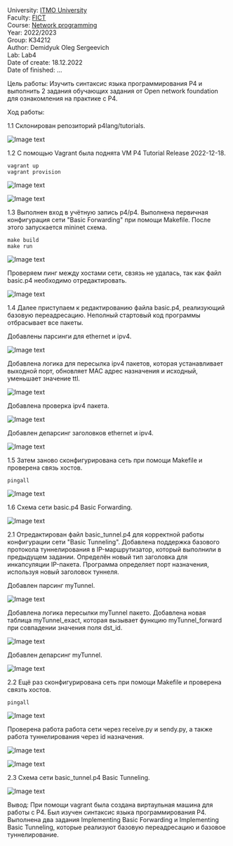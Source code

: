 University: [ITMO University](https://itmo.ru/ru/)  
Faculty: [FICT](https://fict.itmo.ru)    
Course: [Network programming](https://github.com/itmo-ict-faculty/network-programming)    
Year: 2022/2023  
Group: K34212  
Author: Demidyuk Oleg Sergeevich  
Lab: Lab4  
Date of create: 18.12.2022  
Date of finished: ...

Цель работы: Изучить синтаксис языка программирования P4 и выполнить 2 задания обучающих задания от Open network foundation для ознакомления на практике с P4.

Ход работы:

1.1 Склонирован репозиторий p4lang/tutorials.

![Image text](https://github.com/SilnoEnamored/2022_2023-network_programming-k34212-demidyuk_o_s/raw/main/lab4/screenshots/1.jpg)

1.2 С помощью Vagrant была поднята VM P4 Tutorial Release 2022-12-18.
```
vagrant up 
vagrant provision
```
![Image text](https://github.com/SilnoEnamored/2022_2023-network_programming-k34212-demidyuk_o_s/raw/main/lab4/screenshots/2.jpg)

![Image text](https://github.com/SilnoEnamored/2022_2023-network_programming-k34212-demidyuk_o_s/raw/main/lab4/screenshots/3.jpg)

1.3 Выполнен вход в учётную запись p4/p4. Выполнена первичная конфигурация сети "Basic Forwarding" при помощи Makefile. После этого запускается mininet схема.
```
make build
make run
```
![Image text](https://github.com/SilnoEnamored/2022_2023-network_programming-k34212-demidyuk_o_s/raw/main/lab4/screenshots/4.jpg)

Проверяем пинг между хостами сети, свзязь не удалась, так как файл basic.p4 необходимо отредактировать.

![Image text](https://github.com/SilnoEnamored/2022_2023-network_programming-k34212-demidyuk_o_s/raw/main/lab4/screenshots/5.jpg)

1.4 Далее приступаем к редактированию файла basic.p4, реализующий базовую переадресацию. Неполный стартовый код программы отбрасывает все пакеты.

Добавлены парсинги для ethernet и ipv4.

![Image text](https://github.com/SilnoEnamored/2022_2023-network_programming-k34212-demidyuk_o_s/raw/main/lab4/screenshots/6.jpg)
 
 Добавлена логика для пересылка ipv4 пакетов, которая устанавливает выходной порт, обновляет MAC адрес назначения и исходный, уменьшает значение ttl.
 
 ![Image text](https://github.com/SilnoEnamored/2022_2023-network_programming-k34212-demidyuk_o_s/raw/main/lab4/screenshots/7.jpg)
 
 Добавлена проверка ipv4 пакета. 
 
 ![Image text](https://github.com/SilnoEnamored/2022_2023-network_programming-k34212-demidyuk_o_s/raw/main/lab4/screenshots/8.jpg)
 
 Добавлен депарсинг заголовков ethernet и ipv4.
 
 ![Image text](https://github.com/SilnoEnamored/2022_2023-network_programming-k34212-demidyuk_o_s/raw/main/lab4/screenshots/9.jpg)
 
1.5 Затем заново сконфигурирована сеть при помощи Makefile и проверена связь хостов.
 ```
 pingall
 ```
 
 ![Image text](https://github.com/SilnoEnamored/2022_2023-network_programming-k34212-demidyuk_o_s/raw/main/lab4/screenshots/10.jpg)
 
 1.6 Схема сети basic.p4 Basic Forwarding.

 ![Image text](https://github.com/SilnoEnamored/2022_2023-network_programming-k34212-demidyuk_o_s/raw/main/lab4/screenshots/15.jpg)
 
 2.1 Отредактирован файл basic_tunnel.p4 для корректной работы конфигурации сети "Basic Tunneling". Добавлена поддержка базового протокола туннелирования в IP-маршрутизатор, который выполнили в предыдущем задании. Определён новый тип заголовка для инкапсуляции IP-пакета. Программа определяет порт назначения, используя новый заголовок туннеля.
 
 Добавлен парсинг myTunnel.
 
  ![Image text](https://github.com/SilnoEnamored/2022_2023-network_programming-k34212-demidyuk_o_s/raw/main/lab4/screenshots/11.jpg)
  
 Добавлена логика пересылки myTunnel пакето. Добавлена новая таблица myTunnel_exact, которая вызывает функцию myTunnel_forward при совпадении значения поля dst_id. 
  
  ![Image text](https://github.com/SilnoEnamored/2022_2023-network_programming-k34212-demidyuk_o_s/raw/main/lab4/screenshots/12.jpg)
  
  Добавлен депарсинг myTunnel.
  
  ![Image text](https://github.com/SilnoEnamored/2022_2023-network_programming-k34212-demidyuk_o_s/raw/main/lab4/screenshots/13.jpg)
  
 2.2 Ещё раз сконфигурирована сеть при помощи Makefile и проверена связть хостов.
 ```
 pingall
 ```
 ![Image text](https://github.com/SilnoEnamored/2022_2023-network_programming-k34212-demidyuk_o_s/raw/main/lab4/screenshots/14.jpg)
 
 Проверена работа работа сети через receive.py и sendy.py, а также работа туннелирования через id назначения.
 
 ![Image text](https://github.com/SilnoEnamored/2022_2023-network_programming-k34212-demidyuk_o_s/raw/main/lab4/screenshots/17.jpg)
 
 ![Image text](https://github.com/SilnoEnamored/2022_2023-network_programming-k34212-demidyuk_o_s/raw/main/lab4/screenshots/18.jpg)
 
 2.3 Схема сети basic_tunnel.p4 Basic Tunneling.
 
 ![Image text](https://github.com/SilnoEnamored/2022_2023-network_programming-k34212-demidyuk_o_s/raw/main/lab4/screenshots/16.jpg)
 
 Вывод:
 При помощи vagrant была создана виртаульная машина для работы с P4. Был изучен синтаксис языка программирования P4. Выполнена два задания  Implementing Basic Forwarding и  Implementing Basic Tunneling, которые реализуют базовую переадресацию и базовое туннелирование.
  
 
